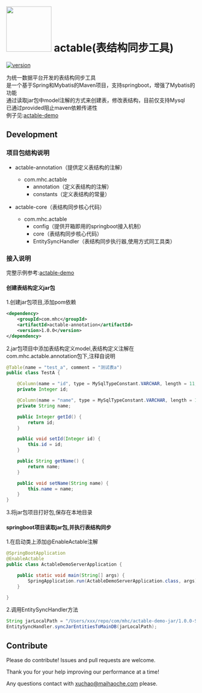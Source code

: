 # <img src="http://img.jasoncui.online/logo.svg" height=120 /> actable(表结构同步工具)

[![version][version-badge]][CHANGELOG] 

  为统一数据平台开发的表结构同步工具<br/>
  是一个基于Spring和Mybatis的Maven项目，支持springboot，增强了Mybatis的功能<br/>
  通过读取jar包中model注解的方式来创建表，修改表结构，目前仅支持Mysql<br/>
  已通过provided阻止maven依赖传递性<br/>
  例子见:[actable-demo]<br/>
  
## Development
### 项目包结构说明
- actable-annotation（提供定义表结构的注解）
  - com.mhc.actable
    - annotation（定义表结构的注解）
    - constants（定义表结构的常量）
    
- actable-core（表结构同步核心代码）
  - com.mhc.actable
    - config（提供开箱即用的springboot接入机制）
    - core（表结构同步核心代码）
    - EntitySyncHandler（表结构同步执行器,使用方式同工具类）

### 接入说明
完整示例参考:[actable-demo]
#### 创建表结构定义jar包
1.创建jar包项目,添加pom依赖
```xml
<dependency>
    <groupId>com.mhc</groupId>
    <artifactId>actable-annotation</artifactId>
    <version>1.0.0</version>
</dependency>
```
2.jar包项目中添加表结构定义model,表结构定义注解在com.mhc.actable.annotation包下,注释自说明
```java
@Table(name = "test_a", comment = "测试表a")
public class TestA {

    @Column(name = "id", type = MySqlTypeConstant.VARCHAR, length = 11, isNull = false, comment = "主键")
    private Integer id;

    @Column(name = "name", type = MySqlTypeConstant.VARCHAR, length = 111, comment = "名字")
    private String name;

    public Integer getId() {
        return id;
    }

    public void setId(Integer id) {
        this.id = id;
    }

    public String getName() {
        return name;
    }

    public void setName(String name) {
        this.name = name;
    }
}
```
3.将jar包项目打好包,保存在本地目录
#### springboot项目读取jar包,并执行表结构同步
1.在启动类上添加@EnableActable注解
```java
@SpringBootApplication
@EnableActable
public class ActableDemoServerApplication {

    public static void main(String[] args) {
        SpringApplication.run(ActableDemoServerApplication.class, args);
    }

}
```
2.调用EntitySyncHandler方法
```java
String jarLocalPath = "/Users/xxx/repo/com/mhc/actable-demo-jar/1.0.0-SNAPSHOT/actable-demo-jar-1.0.0-SNAPSHOT.jar"
EntitySyncHandler.syncJarEntitiesToMainDB(jarLocalPath);
```

## Contribute

Please do contribute! Issues and pull requests are welcome.

Thank you for your help improving our performance at a time!

Any questions contact with xuchao@maihaoche.com please.

[CHANGELOG]: ./CHANGELOG.md
[version-badge]: https://img.shields.io/badge/version-1.0.0-blue.svg
[actable-demo]: https://git.dawanju.net/xuchao/actable-demo
